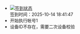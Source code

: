 - [![签到状态](https://github.com/womade/Cloud189-Actions/actions/workflows/main.yml/badge.svg?branch=main)](https://github.com/womade/Cloud189-Actions/actions/workflows/main.yml) <br> 签到时间：2025-10-14 18:41:47
- 开始执行帐号1
- 设备ID不存在，需要二次设备校验
